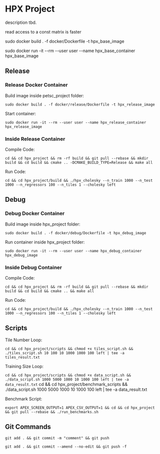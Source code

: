 # HPX Project

description tbd.

read access to a const matrix is faster

sudo docker build . -f docker/Dockerfile -t hpx_base_image

sudo docker run -it --rm --user user --name hpx_base_container hpx_base_image

## Release

### Release Docker Container

Build image inside petsc_project folder:

`sudo docker build . -f docker/release/Dockerfile -t hpx_release_image`

Start container:

`sudo docker run -it --rm --user user --name hpx_release_container hpx_release_image`

### Inside Release Container
Compile Code:

`cd && cd hpx_project && rm -rf build && git pull --rebase && mkdir build && cd build && cmake .. -DCMAKE_BUILD_TYPE=Release && make all`

Run Code:

`cd && cd hpx_project/build && ./hpx_cholesky --n_train 1000 --n_test 1000 --n_regressors 100 --n_tiles 1 --cholesky left`


## Debug

### Debug Docker Container

Build image inside hpx_project folder:

`sudo docker build . -f docker/debug/Dockerfile -t hpx_debug_image`

Run container inside hpx_project folder:

`sudo docker run -it --rm --user user --name hpx_debug_container hpx_debug_image`

### Inside Debug Container

Compile Code:

`cd && cd hpx_project && rm -rf build && git pull --rebase && mkdir build && cd build && cmake .. && make all`

Run Code:

`cd && cd hpx_project/build && ./hpx_cholesky --n_train 1000 --n_test 1000 --n_regressors 100 --n_tiles 1 --cholesky left`

## Scripts

Tile Number Loop:

`cd && cd hpx_project/scripts && chmod +x tiles_script.sh && ./tiles_script.sh 10 100 10 1000 1000 100 left | tee -a tiles_result.txt`

Training Size Loop:

`cd && cd hpx_project/scripts && chmod +x data_script.sh && ./data_script.sh 1000 5000 1000 10 1000 100 left | tee -a data_result.txt`
cd && cd hpx_project/benchmark_scripts && ./data_script.sh 1000 5000 1000 10 1000 100 left | tee -a data_result.txt

Benchmark Script:

`export APEX_SCREEN_OUTPUT=1 APEX_CSV_OUTPUT=1 && cd && cd hpx_project && git pull --rebase && ./run_benchmarks.sh`


## Git Commands

`git add . && git commit -m "comment" && git push`

`git add . && git commit --amend --no-edit && git push -f`
